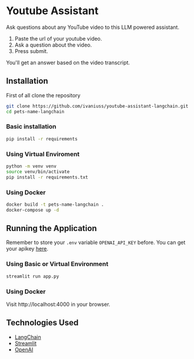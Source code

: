 # Youtube Assistant

Ask questions about any YouTube video to this LLM powered assistant.

1. Paste the url of your youtube video.
2. Ask a question about the video.
3. Press submit.

You'll get an answer based on the video transcript.

## Installation
First of all clone the repository 

```bash
git clone https://github.com/ivaniuss/youtube-assistant-langchain.git
cd pets-name-langchain
```

### Basic installation

```bash
pip install -r requirements
```

### Using Virtual Enviroment

```bash
python -m venv venv
source venv/bin/activate
pip install -r requirements.txt
```
### Using Docker

```bash
docker build -t pets-name-langchain .
docker-compose up -d
```

## Running the Application

Remember to store your `.env` variable `OPENAI_API_KEY` before. You can get your apikey [here](https://platform.openai.com/api-keys).

### Using Basic or Virtual Environment

```bash
streamlit run app.py
```

### Using Docker

Visit http://localhost:4000 in your browser.

## Technologies Used

- [LangChain](https://python.langchain.com/docs/get_started/introduction.html)
- [Streamlit](https://streamlit.io/)
- [OpenAI](https://platform.openai.com)
